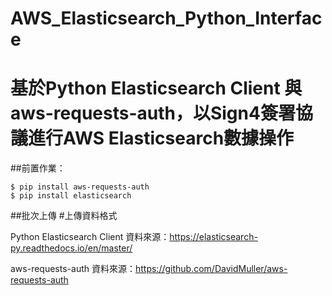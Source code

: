 # AWS_Elasticsearch_Python_Interface

# 基於Python Elasticsearch Client 與 aws-requests-auth，以Sign4簽署協議進行AWS Elasticsearch數據操作


##前置作業：
```text
$ pip install aws-requests-auth
$ pip install elasticsearch
```

##批次上傳
#上傳資料格式




Python Elasticsearch Client 
資料來源：https://elasticsearch-py.readthedocs.io/en/master/ 

aws-requests-auth
資料來源：https://github.com/DavidMuller/aws-requests-auth 
